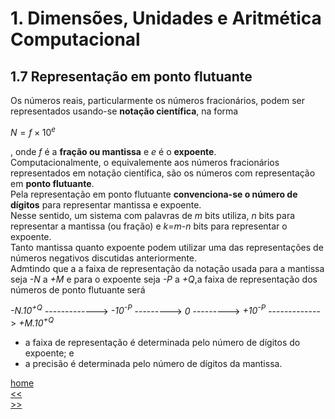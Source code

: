 # 1. Dimensões, Unidades e Aritmética Computacional

## 1.7 Representação em ponto flutuante
Os números reais, particularmente os números fracionários, podem ser representados usando-se **notação científica**, na forma

$N=f\times10^e$

, onde *f* é a **fração ou mantissa** e *e* é o **expoente**.  
Computacionalmente, o equivalemente aos números fracionários representados em notação científica, são os números com representação em **ponto flutuante**.  
Pela representação em ponto flutuante **convenciona-se o número de dígitos** para representar mantissa e expoente.  
Nesse sentido, um sistema com palavras de *m* bits utiliza, *n* bits para representar a mantissa (ou fração) e *k=m-n* bits para representar o expoente.  
Tanto mantissa quanto expoente podem utilizar uma das representações de números negativos discutidas anteriormente.  
Admtindo que a a faixa de representação da notação usada para a mantissa seja *-N* a *+M* e para o expoente seja *-P* a *+Q*,a faixa de representação dos números de ponto flutuante será  

*-N.10<sup>+Q</sup>* -------------> *-10<sup>-P</sup>* ---------> *0* ---------> *+10<sup>-P</sup>* -------------> *+M.10<sup>+Q</sup>*

- a faixa de representação é determinada pelo número de dígitos do expoente; e
- a precisão é determinada pelo número de dígitos da mantissa. 


[home](https://github.com/claytonjasilva/claytonjasilva.github.io/blob/main/arq_aulas.md)   
[<<](dimensoesUnidadesAritmeticaComputacional3.md)  
[>>](dimensoesUnidadesAritmeticaComputacional5.md)
